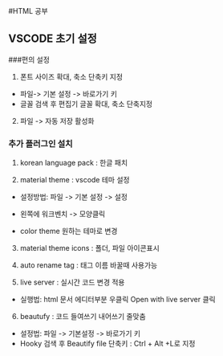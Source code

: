 #HTML 공부

## VSCODE 초기 설정

###편의 설정

1. 폰트 사이즈 확대, 축소 단축키 지정

- 파일-> 기본 설정 -> 바로가기 키
- 글꼴 검색 후 편집기 글꼴 확대, 축소  단축지정

2. 파일 -> 자동 저장 활성화

### 추가 플러그인 설치

1. korean language pack : 한글 패치

2. material theme : vscode 테마 설정
- 설정방법: 파일 -> 기본 설정 -> 설정
- 왼쪽에 워크벤치 -> 모양클릭

- color theme 원하는 테마로 변경

3. material theme icons : 폴더, 파일 아이콘표시

4. auto rename tag : 태그 이름 바꿀때 사용가능

5. live server : 실시간 코드 변경 적용
- 실행법: html 문서 에디터부분 우클릭 Open with live server
클릭

6. beautufy : 코드 들여쓰기 
내어쓰기 줄맞춤
- 설정법: 파일 -> 기본설정 -> 바로가기 키
- Hooky 검색 후 Beautify file 단축키 : Ctrl + Alt +L로 지정